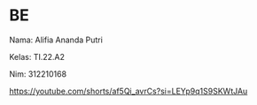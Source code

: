 # BE

Nama: Alifia Ananda Putri 

Kelas: TI.22.A2

Nim: 312210168

https://youtube.com/shorts/af5Qi_avrCs?si=LEYp9q1S9SKWtJAu
